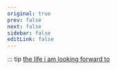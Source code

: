 ```yaml
---
original: true
prev: false
next: false
sidebar: false
editLink: false
---
```




::: tip  [the life i am looking forward to](./record1.md)

